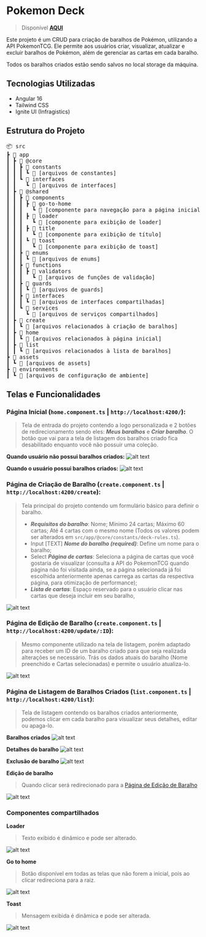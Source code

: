 # Pokemon Deck
> Disponível [**AQUI**](https://https-ruan.github.io/pokemon-deck/)

Este projeto é um CRUD para criação de baralhos de Pokémon, utilizando a API PokemonTCG. Ele permite aos usuários criar, visualizar, atualizar e excluir baralhos de Pokémon, além de gerenciar as cartas em cada baralho.

Todos os baralhos criados estão sendo salvos no local storage da máquina.

## Tecnologias Utilizadas

- Angular 16
- Tailwind CSS
- Ignite UI (Infragistics)

## Estrutura do Projeto

<pre>
📦 src
┣ 📂 app
┃ ┣ 📂 @core
┃ ┃ ┣ 📂 constants
┃ ┃ ┃ ┗ 📜 [arquivos de constantes]
┃ ┃ ┗ 📂 interfaces
┃ ┃   ┗ 📜 [arquivos de interfaces]
┃ ┣ 📂 @shared
┃ ┃ ┣ 📂 components
┃ ┃ ┃ ┣ 📂 go-to-home
┃ ┃ ┃   ┗ 📜 [componente para navegação para a página inicial]
┃ ┃ ┃ ┣ 📂 loader
┃ ┃ ┃   ┗ 📜 [componente para exibição de loader]
┃ ┃ ┃ ┣ 📂 title
┃ ┃ ┃   ┗ 📜 [componente para exibição de título]
┃ ┃ ┃ ┗ 📂 toast
┃ ┃ ┃   ┗ 📜 [componente para exibição de toast]
┃ ┃ ┣ 📂 enums
┃ ┃ ┃ ┗ 📜 [arquivos de enums]
┃ ┃ ┣ 📂 functions
┃ ┃ ┃ ┣ 📂 validators
┃ ┃ ┃   ┗ 📜 [arquivos de funções de validação]
┃ ┃ ┣ 📂 guards
┃ ┃ ┃ ┗ 📜 [arquivos de guards]
┃ ┃ ┣ 📂 interfaces
┃ ┃ ┃ ┗ 📜 [arquivos de interfaces compartilhadas]
┃ ┃ ┗ 📂 services
┃ ┃   ┗ 📜 [arquivos de serviços compartilhados]
┃ ┣ 📂 create
┃ ┃ ┗ 📜 [arquivos relacionados à criação de baralhos]
┃ ┣ 📂 home
┃ ┃ ┗ 📜 [arquivos relacionados à página inicial]
┃ ┣ 📂 list
┃ ┃ ┗ 📜 [arquivos relacionados à lista de baralhos]
┣ 📂 assets
┃ ┗ 📜 [arquivos de assets]
┣ 📂 environments
┃ ┗ 📜 [arquivos de configuração de ambiente]
</pre>

## Telas e Funcionalidades

### Página Inícial (`home.component.ts` | `http://localhost:4200/`):

> Tela de entrada do projeto contendo a logo personalizada e 2 botões de redirecionamento sendo eles: **_Meus baralhos_** e **_Criar baralho_**. O botão que vai para a tela de listagem dos baralhos criado fica desabilitado enquanto você não possuir uma coleção.

**Quando usuário não possui baralhos criados:**
![alt text](readme-assets/inicio-sem-baralho.png)

**Quando o usuário possui baralhos criados:**
![alt text](readme-assets/inicio-com-baralho.png)

### Página de Criação de Baralho (`create.component.ts` | `http://localhost:4200/create`):

> Tela principal do projeto contendo um formulário básico para definir o baralho.
>
> - **_Requisitos do baralho_**: Nome; Mínimo 24 cartas; Máximo 60 cartas; Até 4 cartas com o mesmo nome (Todos os valores podem ser alterados em `src/app/@core/constants/deck-rules.ts`).
> - Input [TEXT] **_Nome do baralho (required)_**: Define um nome para o baralho;
> - Select **_Página de cartas_**: Seleciona a página de cartas que você gostaria de visualizar (consulta a API do PokemonTCG quando página não foi visitada ainda, se a página selecionada já foi escolhida anteriormente apenas carrega as cartas da respectiva página, para otimização de performance);
> - **_Lista de cartas_**: Espaço reservado para o usuário clicar nas cartas que deseja incluir em seu baralho,

![alt text](readme-assets/criacao-de-baralho.png)

### Página de Edição de Baralho (`create.component.ts` | `http://localhost:4200/update/:ID`):

> Mesmo componente utilizado na tela de listagem, porém adaptado para receber um ID de um baralho criado para que seja realizada alterações se necessário. Trás os dados atuais do baralho (Nome preenchido e Cartas selecionadas) e permite o usuário atualiza-lo.

![alt text](readme-assets/edicao-de-baralho-2.png)

### Página de Listagem de Baralhos Criados (`list.component.ts` | `http://localhost:4200/list`):

> Tela de listagem contendo os baralhos criados anteriormente, podemos clicar em cada baralho para visualizar seus detalhes, editar ou apaga-lo.

**Baralhos criados**
![alt text](readme-assets/lista-de-baralhos.png)

**Detalhes do baralho**
![alt text](readme-assets/detalhes-do-baralho.png)

**Exclusão de baralho**
![alt text](readme-assets/exclusao-de-baralho.png)

**Edição de baralho**

> Quando clicar será redirecionado para a [Página de Edição de Baralho](#página-de-edição-de-baralho-createcomponentts--httplocalhost4200updateid)

![alt text](readme-assets/edicao-de-baralho.png)

### Componentes compartilhados

**Loader**

> Texto exibido é dinâmico e pode ser alterado.

![alt text](readme-assets/loader.png)

**Go to home**

> Botão disponível em todas as telas que não forem a inicial, pois ao clicar redireciona para a raiz.

![alt text](readme-assets/go-to-home.png)

**Toast**

> Mensagem exibida é dinâmica e pode ser alterada.

![alt text](readme-assets/toast.png)
